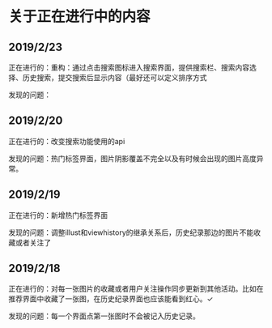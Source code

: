 # 关于正在进行中的内容

## 2019/2/23

正在进行的：重构：通过点击搜索图标进入搜索界面，提供搜索栏、搜索内容选择、历史搜索，提交搜索后显示内容（最好还可以定义排序方式

发现的问题：

## 2019/2/20

正在进行的：改变搜索功能使用的api

发现的问题：热门标签界面，图片阴影覆盖不完全以及有时候会出现的图片高度异常。

## 2019/2/19

正在进行的：新增热门标签界面

发现的问题：调整illust和viewhistory的继承关系后，历史纪录那边的图片不能收藏或者关注了

## 2019/2/18

正在进行的：对每一张图片的收藏或者用户关注操作同步更新到其他活动。比如在推荐界面中收藏了一张图，在历史纪录界面也应该能看到红心。✓

发现的问题：每一个界面点第一张图时不会被记入历史记录。
